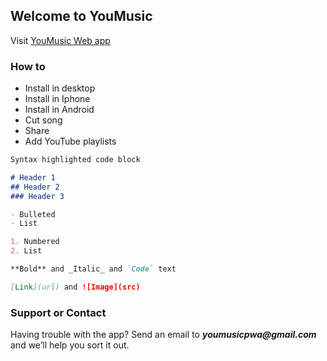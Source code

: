 ## Welcome to YouMusic

Visit [YouMusic Web app](https://youmusic-pwa.web.app)


### How to

- Install in desktop
- Install in Iphone
- Install in Android
- Cut song
- Share
- Add YouTube playlists


```markdown
Syntax highlighted code block

# Header 1
## Header 2
### Header 3

- Bulleted
- List

1. Numbered
2. List

**Bold** and _Italic_ and `Code` text

[Link](url) and ![Image](src)
```


### Support or Contact

Having trouble with the app? Send an email to **_youmusicpwa@gmail.com_** and we’ll help you sort it out.
